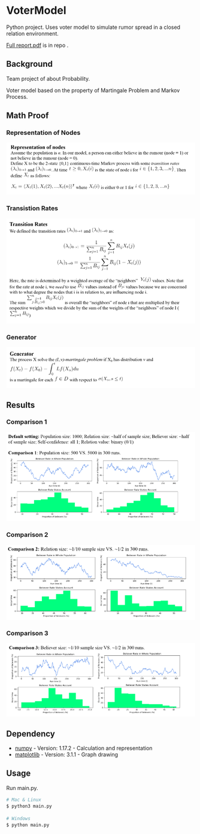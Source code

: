 # VoterModel
Python project. Uses voter model to simulate rumor spread in a closed relation environment.

[Full report.pdf](../STAT471GroupReport.pdf) is in repo .


## Background
Team project of about Probability.

Voter model based on the property of Martingale Problem and Markov Process.


## Math Proof

### Representation of Nodes
![Representation of Nodes](/ScreenShots/Nodes.PNG)

### Transistion Rates
![Transistion Rates](/ScreenShots/Transition.PNG)

### Generator
![Generator](/ScreenShots/Generator.PNG)


## Results

### Comparison 1
![Comparison 1](/ScreenShots/R1.PNG)

### Comparison 2
![Comparison 2](/ScreenShots/R2.PNG)

### Comparison 3
![Comparison 3](/ScreenShots/R3.PNG)


## Dependency
- [numpy](https://numpy.org/) - Version: 1.17.2 - Calculation and representation
- [matplotlib](https://matplotlib.org/) - Version: 3.1.1 - Graph drawing


## Usage
Run main.py.
```sh
# Mac & Linux
$ python3 main.py

# Windows
$ python main.py
```
